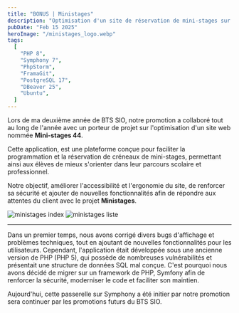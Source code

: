 ```yaml
---
title: "BONUS | Ministages"
description: "Optimisation d'un site de réservation de mini-stages sur le territoire de la Loire-Atlantique et de ces environs."
pubDate: "Feb 15 2025"
heroImage: "/ministages_logo.webp"
tags:
  [
    "PHP 8",
    "Symphony 7",
    "PhpStorm",
    "FramaGit",
    "PostgreSQL 17",
    "DBeaver 25",
    "Ubuntu",
  ]
---
```


Lors de ma deuxième année de BTS SIO, notre promotion a collaboré tout au long de l'année avec un porteur de projet sur l'optimisation d'un site web nommée **Mini-stages 44**.

Cette application, est une plateforme conçue pour faciliter la programmation et la réservation de créneaux de mini-stages, permettant ainsi aux élèves de mieux s'orienter dans leur parcours scolaire et professionnel.

Notre objectif, améliorer l'accessibilité et l'ergonomie du site, de renforcer sa sécurité et ajouter de nouvelles fonctionnalités afin de répondre aux attentes du client avec le projet **Ministages**.

![ministages index](/ministages_index.webp)
![ministages liste](/ministages_liste.webp)

---

Dans un premier temps, nous avons corrigé divers bugs d'affichage et problèmes techniques, tout en ajoutant de nouvelles fonctionnalités pour les utilisateurs.
Cependant, l'application était développée sous une ancienne version de PHP (PHP 5), qui possède de nombreuses vulnérabilités et présentait une structure de données SQL mal conçue.
C'est pourquoi nous avons décidé de migrer sur un framework de PHP, Symfony afin de renforcer la sécurité, moderniser le code et faciliter son maintien.

Aujourd'hui, cette passerelle sur Symphony a été initier par notre promotion sera continuer par les promotions futurs du BTS SIO.
